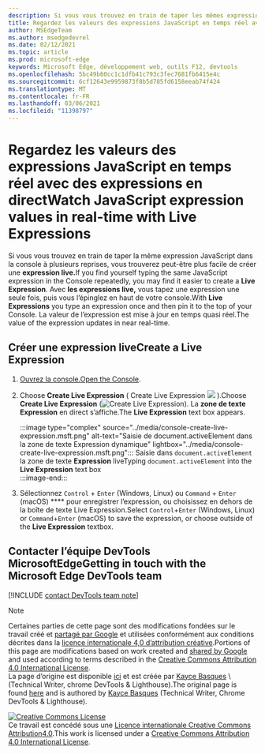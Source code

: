 ```yaml
---
description: Si vous vous trouvez en train de taper les mêmes expressions JavaScript dans la console à plusieurs reprises, essayez plutôt Expressions live.
title: Regardez les valeurs des expressions JavaScript en temps réel avec des expressions en direct
author: MSEdgeTeam
ms.author: msedgedevrel
ms.date: 02/12/2021
ms.topic: article
ms.prod: microsoft-edge
keywords: Microsoft Edge, développement web, outils F12, devtools
ms.openlocfilehash: 5bc49b60cc1c1dfb41c793c3fec7681fb6415e4c
ms.sourcegitcommit: 6cf12643e9959873f8b5d785fd6158eeab74f424
ms.translationtype: MT
ms.contentlocale: fr-FR
ms.lasthandoff: 03/06/2021
ms.locfileid: "11398797"
---
```

<!-- Copyright Kayce Basques 

   Licensed under the Apache License, Version 2.0 (the "License");
   you may not use this file except in compliance with the License.
   You may obtain a copy of the License at

       https://www.apache.org/licenses/LICENSE-2.0

   Unless required by applicable law or agreed to in writing, software
   distributed under the License is distributed on an "AS IS" BASIS,
   WITHOUT WARRANTIES OR CONDITIONS OF ANY KIND, either express or implied.
   See the License for the specific language governing permissions and
   limitations under the License.  -->

# <a name="watch-javascript-expression-values-in-real-time-with-live-expressions"></a><span data-ttu-id="05531-104">Regardez les valeurs des expressions JavaScript en temps réel avec des expressions en direct</span><span class="sxs-lookup"><span data-stu-id="05531-104">Watch JavaScript expression values in real-time with Live Expressions</span></span>  

<span data-ttu-id="05531-105">Si vous vous trouvez en train de taper la même expression JavaScript dans la console à plusieurs reprises, vous trouverez peut-être plus facile de créer une **expression live.**</span><span class="sxs-lookup"><span data-stu-id="05531-105">If you find yourself typing the same JavaScript expression in the Console repeatedly, you may find it easier to create a **Live Expression**.</span></span>  <span data-ttu-id="05531-106">Avec **les expressions live,** vous tapez une expression une seule fois, puis vous l’épinglez en haut de votre console.</span><span class="sxs-lookup"><span data-stu-id="05531-106">With **Live Expressions** you type an expression once and then pin it to the top of your Console.</span></span>  <span data-ttu-id="05531-107">La valeur de l’expression est mise à jour en temps quasi réel.</span><span class="sxs-lookup"><span data-stu-id="05531-107">The value of the expression updates in near real-time.</span></span>  

## <a name="create-a-live-expression"></a><span data-ttu-id="05531-108">Créer une expression live</span><span class="sxs-lookup"><span data-stu-id="05531-108">Create a Live Expression</span></span>  

1.  <span data-ttu-id="05531-109">[Ouvrez la console.][DevToolsConsoleReferenceOpenConsole]</span><span class="sxs-lookup"><span data-stu-id="05531-109">[Open the Console][DevToolsConsoleReferenceOpenConsole].</span></span>  
1.  <span data-ttu-id="05531-110">Choose **Create Live Expression** \( Create Live Expression ![ ][ImageCreateLiveExpressionIcon] \).</span><span class="sxs-lookup"><span data-stu-id="05531-110">Choose **Create Live Expression** \(![Create Live Expression][ImageCreateLiveExpressionIcon]\).</span></span>  <span data-ttu-id="05531-111">La **zone de texte Expression** en direct s’affiche.</span><span class="sxs-lookup"><span data-stu-id="05531-111">The **Live Expression** text box appears.</span></span>  
    
    :::image type="complex" source="../media/console-create-live-expression.msft.png" alt-text="Saisie de document.activeElement dans la zone de texte Expression dynamique" lightbox="../media/console-create-live-expression.msft.png":::
       <span data-ttu-id="05531-113">Saisie dans `document.activeElement` la zone de texte **Expression** live</span><span class="sxs-lookup"><span data-stu-id="05531-113">Typing `document.activeElement` into the **Live Expression** text box</span></span>  
    :::image-end:::  
    
1.  <span data-ttu-id="05531-114">Sélectionnez `Control` + `Enter` \(Windows, Linux\) ou `Command` + `Enter` \(macOS\) \*\*\*\* pour enregistrer l’expression, ou choisissez en dehors de la boîte de texte Live Expression.</span><span class="sxs-lookup"><span data-stu-id="05531-114">Select `Control`+`Enter` \(Windows, Linux\) or `Command`+`Enter` \(macOS\) to save the expression, or choose outside of the **Live Expression** textbox.</span></span>  

## <a name="getting-in-touch-with-the-microsoft-edge-devtools-team"></a><span data-ttu-id="05531-115">Contacter l’équipe DevTools MicrosoftEdge</span><span class="sxs-lookup"><span data-stu-id="05531-115">Getting in touch with the Microsoft Edge DevTools team</span></span>  

[!INCLUDE [contact DevTools team note](../includes/contact-devtools-team-note.md)]  

<!-- image links -->  

[ImageCreateLiveExpressionIcon]: ../media/create-live-expression-icon.msft.png  

<!-- links -->  

[DevToolsConsoleReferenceOpenConsole]: ./reference.md#open-the-console "Ouvrez la console - Console Reference | Documents Microsoft"  

> [!NOTE]
> <span data-ttu-id="05531-117">Certaines parties de cette page sont des modifications fondées sur le travail créé et [partagé par Google][GoogleSitePolicies] et utilisées conformément aux conditions décrites dans la [licence internationale 4,0 d’attribution créative][CCA4IL].</span><span class="sxs-lookup"><span data-stu-id="05531-117">Portions of this page are modifications based on work created and [shared by Google][GoogleSitePolicies] and used according to terms described in the [Creative Commons Attribution 4.0 International License][CCA4IL].</span></span>  
> <span data-ttu-id="05531-118">La page d’origine est disponible [ici](https://developers.google.com/web/tools/chrome-devtools/console/live-expressions) et est créée par [Kayce Basques][KayceBasques] \ (Technical Writer, chrome DevTools \& Lighthouse\).</span><span class="sxs-lookup"><span data-stu-id="05531-118">The original page is found [here](https://developers.google.com/web/tools/chrome-devtools/console/live-expressions) and is authored by [Kayce Basques][KayceBasques] \(Technical Writer, Chrome DevTools \& Lighthouse\).</span></span>  

[![Creative Commons License][CCby4Image]][CCA4IL]  
<span data-ttu-id="05531-120">Ce travail est concédé sous une [Licence internationale Creative Commons Attribution4.0][CCA4IL].</span><span class="sxs-lookup"><span data-stu-id="05531-120">This work is licensed under a [Creative Commons Attribution 4.0 International License][CCA4IL].</span></span>  

[CCA4IL]: https://creativecommons.org/licenses/by/4.0  
[CCby4Image]: https://i.creativecommons.org/l/by/4.0/88x31.png  
[GoogleSitePolicies]: https://developers.google.com/terms/site-policies  
[KayceBasques]: https://developers.google.com/web/resources/contributors/kaycebasques  
